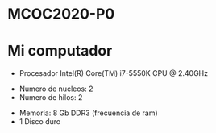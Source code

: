 # MCOC2020-P0

# Mi computador

* Procesador Intel(R) Core(TM) i7-5550K CPU @ 2.40GHz
+ Numero de nucleos: 2 
+ Numero de hilos: 2
* Memoria: 8 Gb   DDR3 (frecuencia de ram)
* 1 Disco duro

